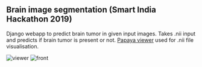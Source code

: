 ## Brain image segmentation (Smart India Hackathon 2019) 

Django webapp to predict brain tumor in given input images. Takes .nii input and predicts if brain tumor is present or not.
[Papaya viewer](https://github.com/rii-mango/Papaya) used for .nii file visualisation.

![viewer](https://github.com/abhi40308/sih/images/image1)
![front](https://github.com/abhi40308/sih/images/image2)
